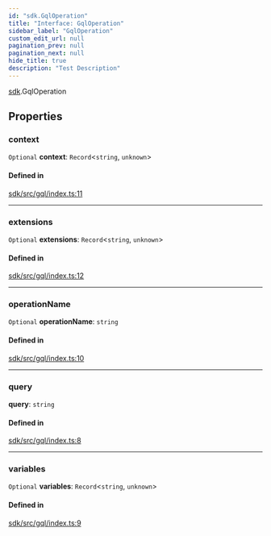 ```yaml
---
id: "sdk.GqlOperation"
title: "Interface: GqlOperation"
sidebar_label: "GqlOperation"
custom_edit_url: null
pagination_prev: null
pagination_next: null
hide_title: true
description: "Test Description"
---
```


[sdk](../namespaces/sdk.md).GqlOperation

## Properties

### context

 `Optional` **context**: `Record`<`string`, `unknown`\>

#### Defined in

[sdk/src/gql/index.ts:11](https://github.com/AKASHAorg/akasha-core/blob/c052f00c/sdk/src/gql/index.ts#L11)

___

### extensions

 `Optional` **extensions**: `Record`<`string`, `unknown`\>

#### Defined in

[sdk/src/gql/index.ts:12](https://github.com/AKASHAorg/akasha-core/blob/c052f00c/sdk/src/gql/index.ts#L12)

___

### operationName

 `Optional` **operationName**: `string`

#### Defined in

[sdk/src/gql/index.ts:10](https://github.com/AKASHAorg/akasha-core/blob/c052f00c/sdk/src/gql/index.ts#L10)

___

### query

 **query**: `string`

#### Defined in

[sdk/src/gql/index.ts:8](https://github.com/AKASHAorg/akasha-core/blob/c052f00c/sdk/src/gql/index.ts#L8)

___

### variables

 `Optional` **variables**: `Record`<`string`, `unknown`\>

#### Defined in

[sdk/src/gql/index.ts:9](https://github.com/AKASHAorg/akasha-core/blob/c052f00c/sdk/src/gql/index.ts#L9)
